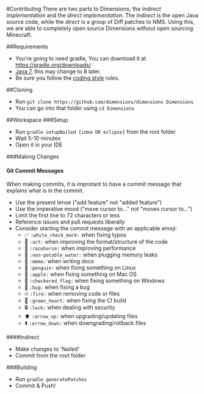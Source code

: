 #Contributing
There are two parts to Dimensions, the *indirect implementation* and the *direct implementation*. The *indirect* is the open Java source code, while the *direct* is a group of Diff patches to NMS. Using this, we are able to completely open source Dimensions without open sourcing Minecraft.

##Requirements
* You're going to need gradle, You can download it at https://gradle.org/downloads/
* [Java 7](http://www.oracle.com/technetwork/java/javase/downloads/jdk7-downloads-1880260.html), this may change to 8 later.
* Be sure you follow the [coding style](https://github.com/Dimensions/Dimensions/blob/master/STYLE.md) rules.

##Cloning
* Run `git clone https://github.com/dimensions/dimensions Dimensions`
* You can go into that folder using `cd Dimensions`

##Workspace
###Setup
* Run `gradle setupNailed [idea OR eclipse]` from the root folder
* Wait 5-10 minutes
* Open it in your IDE

###Making Changes

#### Git Commit Messages
When making commits, it is improtant to have a commit message that explains what is in the commit.

* Use the present tense ("add feature" not "added feature")
* Use the imperative mood ("move cursor to..." not "moves cursor to...")
* Limit the first line to 72 characters or less
* Reference issues and pull requests liberally
* Consider starting the commit message with an applicable emoji:
    * :white_check_mark: `:white_check_mark:` when fixing typos
    * :art: `:art:` when improving the format/structure of the code
    * :racehorse: `:racehorse:` when improving performance
    * :non-potable_water: `:non-potable_water:` when plugging memory leaks
    * :memo: `:memo:` when writing docs
    * :penguin: `:penguin:` when fixing something on Linux
    * :apple: `:apple:` when fixing something on Mac OS
    * :checkered_flag: `:checkered_flag:` when fixing something on Windows
    * :bug: `:bug:` when fixing a bug
    * :fire: `:fire:` when removing code or files
    * :green_heart: `:green_heart:` when fixing the CI build
    * :lock: `:lock:` when dealing with security
    * :arrow_up: `:arrow_up:` when upgrading/updating files
    * :arrow_down: `:arrow_down:` when downgrading/rollback files

####Indirect
* Make changes to 'Nailed'
* Commit from the root folder

###Building
* Run `gradle generatePatches`
* Commit & Push!
